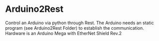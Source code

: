 # Arduino2Rest
Control an Arduino via python through Rest. 
The Arduino needs an static program (see Arduino2Rest Folder) to establish the communication. 
Hardware is an Arduino Mega with EtherNet Shield Rev.2




